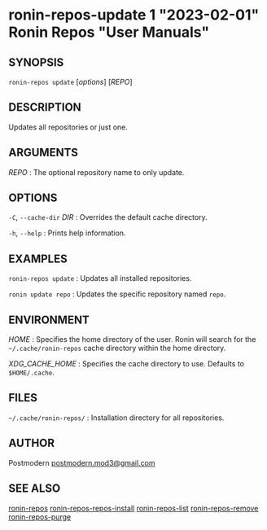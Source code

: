 # ronin-repos-update 1 "2023-02-01" Ronin Repos "User Manuals"

## SYNOPSIS

`ronin-repos update` [*options*] [*REPO*]

## DESCRIPTION

Updates all repositories or just one.

## ARGUMENTS

*REPO*
: The optional repository name to only update.

## OPTIONS

`-C`, `--cache-dir` *DIR*
: Overrides the default cache directory.

`-h`, `--help`
: Prints help information.

## EXAMPLES

`ronin-repos update`
: Updates all installed repositories.

`ronin update repo`
: Updates the specific repository named `repo`.

## ENVIRONMENT

*HOME*
: Specifies the home directory of the user. Ronin will search for the
  `~/.cache/ronin-repos` cache directory within the home directory.

*XDG_CACHE_HOME*
: Specifies the cache directory to use. Defaults to `$HOME/.cache`.

## FILES

`~/.cache/ronin-repos/`
: Installation directory for all repositories.

## AUTHOR

Postmodern <postmodern.mod3@gmail.com>

## SEE ALSO

[ronin-repos](ronin-repos.1.md) [ronin-repos-repos-install](ronin-repos-repos-install.1.md) [ronin-repos-list](ronin-repos-list.1.md) [ronin-repos-remove](ronin-repos-remove.1.md) [ronin-repos-purge](ronin-repos-purge.1.md)